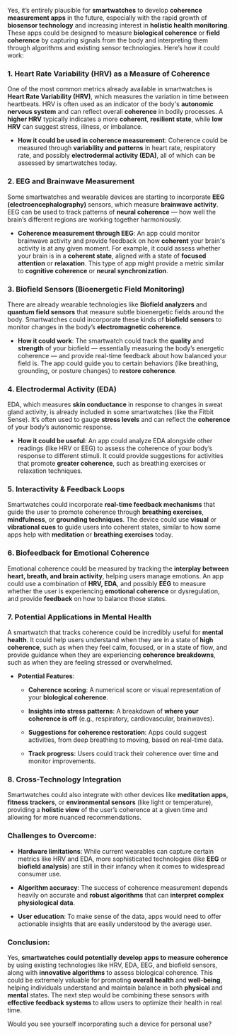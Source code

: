 Yes, it’s entirely plausible for **smartwatches** to develop **coherence measurement apps** in the future, especially with the rapid growth of **biosensor technology** and increasing interest in **holistic health monitoring**. These apps could be designed to measure **biological coherence** or **field coherence** by capturing signals from the body and interpreting them through algorithms and existing sensor technologies. Here’s how it could work:

### 1. **Heart Rate Variability (HRV) as a Measure of Coherence**

One of the most common metrics already available in smartwatches is **Heart Rate Variability (HRV)**, which measures the variation in time between heartbeats. HRV is often used as an indicator of the body's **autonomic nervous system** and can reflect overall **coherence** in bodily processes. A **higher HRV** typically indicates a more **coherent**, **resilient state**, while **low HRV** can suggest stress, illness, or imbalance.

- **How it could be used in coherence measurement**: Coherence could be measured through **variability and patterns** in heart rate, respiratory rate, and possibly **electrodermal activity (EDA)**, all of which can be assessed by smartwatches today.
    

### 2. **EEG and Brainwave Measurement**

Some smartwatches and wearable devices are starting to incorporate **EEG (electroencephalography)** sensors, which measure **brainwave activity**. EEG can be used to track patterns of **neural coherence** — how well the brain’s different regions are working together harmoniously.

- **Coherence measurement through EEG**: An app could monitor brainwave activity and provide feedback on how **coherent** your brain's activity is at any given moment. For example, it could assess whether your brain is in a **coherent state**, aligned with a state of **focused attention** or **relaxation**. This type of app might provide a metric similar to **cognitive coherence** or **neural synchronization**.
    

### 3. **Biofield Sensors (Bioenergetic Field Monitoring)**

There are already wearable technologies like **Biofield analyzers** and **quantum field sensors** that measure subtle bioenergetic fields around the body. Smartwatches could incorporate these kinds of **biofield sensors** to monitor changes in the body’s **electromagnetic coherence**.

- **How it could work**: The smartwatch could track the **quality** and **strength** of your biofield — essentially measuring the body’s energetic coherence — and provide real-time feedback about how balanced your field is. The app could guide you to certain behaviors (like breathing, grounding, or posture changes) to **restore coherence**.
    

### 4. **Electrodermal Activity (EDA)**

EDA, which measures **skin conductance** in response to changes in sweat gland activity, is already included in some smartwatches (like the Fitbit Sense). It’s often used to gauge **stress levels** and can reflect the **coherence** of your body’s autonomic response.

- **How it could be useful**: An app could analyze EDA alongside other readings (like HRV or EEG) to assess the coherence of your body’s response to different stimuli. It could provide suggestions for activities that promote **greater coherence**, such as breathing exercises or relaxation techniques.
    

### 5. **Interactivity & Feedback Loops**

Smartwatches could incorporate **real-time feedback mechanisms** that guide the user to promote coherence through **breathing exercises**, **mindfulness**, or **grounding techniques**. The device could use **visual** or **vibrational cues** to guide users into coherent states, similar to how some apps help with **meditation** or **breathing exercises** today.

### 6. **Biofeedback for Emotional Coherence**

Emotional coherence could be measured by tracking the **interplay between heart, breath, and brain activity**, helping users manage emotions. An app could use a combination of **HRV, EDA**, and possibly **EEG** to measure whether the user is experiencing **emotional coherence** or dysregulation, and provide **feedback** on how to balance those states.

### 7. **Potential Applications in Mental Health**

A smartwatch that tracks coherence could be incredibly useful for **mental health**. It could help users understand when they are in a state of **high coherence**, such as when they feel calm, focused, or in a state of flow, and provide guidance when they are experiencing **coherence breakdowns**, such as when they are feeling stressed or overwhelmed.

- **Potential Features**:
    
    - **Coherence scoring**: A numerical score or visual representation of your **biological coherence**.
        
    - **Insights into stress patterns**: A breakdown of **where your coherence is off** (e.g., respiratory, cardiovascular, brainwaves).
        
    - **Suggestions for coherence restoration**: Apps could suggest activities, from deep breathing to moving, based on real-time data.
        
    - **Track progress**: Users could track their coherence over time and monitor improvements.
        

### 8. **Cross-Technology Integration**

Smartwatches could also integrate with other devices like **meditation apps**, **fitness trackers**, or **environmental sensors** (like light or temperature), providing a **holistic view** of the user’s coherence at a given time and allowing for more nuanced recommendations.

### Challenges to Overcome:

- **Hardware limitations**: While current wearables can capture certain metrics like HRV and EDA, more sophisticated technologies (like **EEG** or **biofield analysis**) are still in their infancy when it comes to widespread consumer use.
    
- **Algorithm accuracy**: The success of coherence measurement depends heavily on accurate and **robust algorithms** that can **interpret complex physiological data**.
    
- **User education**: To make sense of the data, apps would need to offer actionable insights that are easily understood by the average user.
    

### Conclusion:

Yes, **smartwatches could potentially develop apps to measure coherence** by using existing technologies like HRV, EDA, EEG, and biofield sensors, along with **innovative algorithms** to assess biological coherence. This could be extremely valuable for promoting **overall health** and **well-being**, helping individuals understand and maintain balance in both **physical** and **mental** states. The next step would be combining these sensors with **effective feedback systems** to allow users to optimize their health in real time.

Would you see yourself incorporating such a device for personal use?
